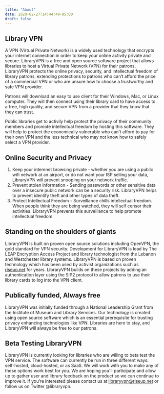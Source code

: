 ```yaml
---
title: "About"
date: 2020-02-27T14:44:40-05:00
draft: false
---
```

## Library VPN 
A VPN (Virtual Private Network) is a widely used technology that encrypts your internet connection in order to keep your online activity private and secure. 
LibraryVPN is a free and open source software project that allows libraries to host a Virtual Private Network (VPN) for their patrons. LibraryVPN protects the online privacy, security, and intellectual freedom of library patrons, extending protections to patrons who can’t afford the price of a commercial VPN or who are unsure how to choose a trustworthy and safe VPN provider.

Patrons will download an easy to use client for their Windows, Mac, or Linux computer. They will then connect using their library card to have access to a free, high quality, and secure VPN from a provider that they know that they can trust.

Public libraries get to activily help protect the privacy of their community members and promote intellectual freedom by hosting this software. They will help to protect the economically vulnerable who can't afford to pay for their own VPN and the less technical who may not know how to safely select a VPN provider.

## Online Security and Privacy
1. Keep your interenet browsing private - whether you are using a public wifi network at an airport, or do not want your ISP selling your data, LibraryVPN will prevent snooping on your network traffic.
1. Prevent stolen information - Sending passwords or other sensitive data over a insecure public network can be a security risk. LibraryVPN helps to prevent identify theft and other types of data theft.
1. Protect Intellectual Freedom - Surveillance chills intellectual freedom. When people think they are being watched, they will self censor their activities. LibraryVPN prevents this surveillance to help promote intellectual freedom.
## Standing on the shoulders of giants
LibraryVPN is built on proven open source solutions including OpenVPN, the gold standard for VPN security. Development for LibraryVPN is lead by The LEAP Encryption Access Project and library technologist from the Lebanon and Westchester library systems. LibraryVPN is based on proven technology which has been used by activist organizations such as [riseup.net](https://riseup.net) for years.  LibraryVPN builds on these projects by adding an authentication layer using the SIP2 protocol to allow patrons to use their library cards to log into the VPN client.

## Publically funded, Always free
LibraryVPN was initially funded through a National Leadership Grant from the Institute of Museum and Library Services. Our technology is created using open source software which is an essential prerequisite for trusting privacy enhancing technologies like VPN. Libraries are here to stay, and LibraryVPN will always be free to our patrons. 

## Beta Testing LibraryVPN
LibraryVPN is currently looking for libraries who are willing to beta test the VPN service. The software can currently be run in three different ways: self-hosted, cloud-hosted, or as SaaS. We will work with you to make any of these options work best for you. We are hoping you'll participate and allow up to gather user and library feedback on the product so we can continue to improve it. If you're interested please contact us at libraryvpn@riseup.net or follow us on Twitter @libraryvpn.

 

